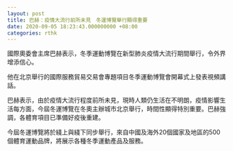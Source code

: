 ```yaml
---
layout: post
title: 巴赫：疫情大流行前所未見　冬運博覽舉行顯得重要
date: 2020-09-05 18:23:43.000000000 +08:00
categories: rthk
---
```


國際奧委會主席巴赫表示，冬季運動博覽在新型肺炎疫情大流行期間舉行，令外界增添信心。

他在北京舉行的國際服務貿易交易會專題項目冬季運動博覽會開幕式上發表視頻講話。

巴赫表示，由於疫情大流行程度前所未見，現時人類仍生活在不明朗，疫情影響生活每方面，今屆冬運博覽在冬奧主辦城市北京舉行，時間性顯得特別重要。巴赫強調，各體育項目已準備好疫後重建。

今屆冬運博覽將於綫上與綫下同步舉行，來自中國及海外20個國家及地區的500個體育運動品牌，將展示各種冬季運動產品及服務。
